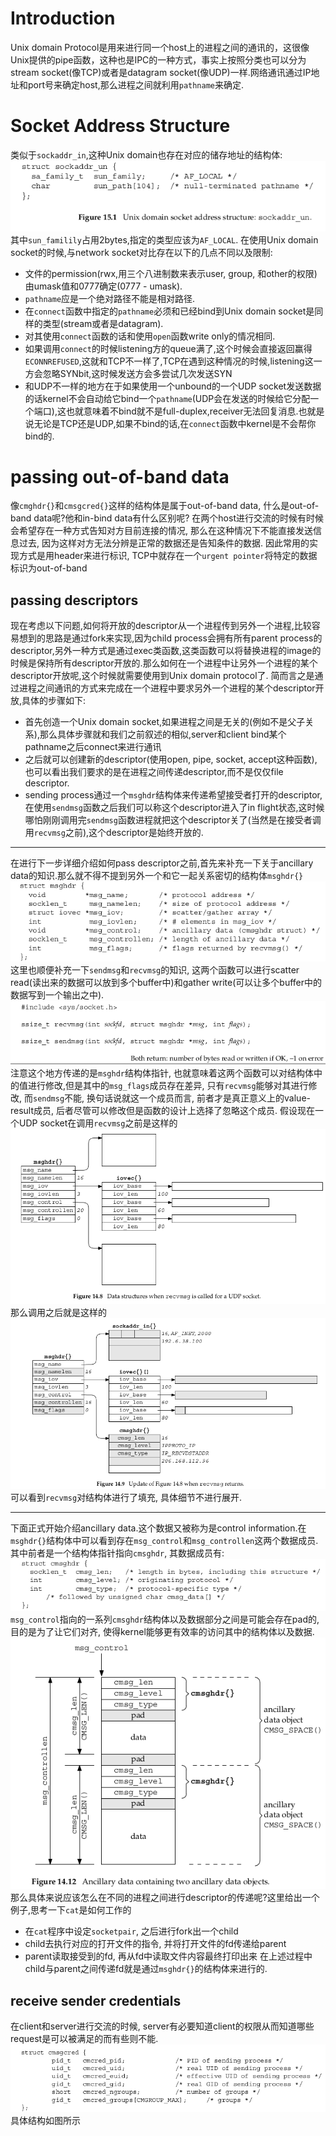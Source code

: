 # Introduction
Unix domain Protocol是用来进行同一个host上的进程之间的通讯的，这很像Unix提供的pipe函数，这种也是IPC的一种方式，事实上按照分类也可以分为stream socket(像TCP)或者是datagram socket(像UDP)一样.网络通讯通过IP地址和port号来确定host,那么进程之间就利用`pathname`来确定.
# Socket Address Structure
类似于`sockaddr_in`,这种Unix domain也存在对应的储存地址的结构体:
![](image/2022-04-07-17-45-26.png)
其中`sun_familily`占用2bytes,指定的类型应该为`AF_LOCAL`.
在使用Unix domain socket的时候,与network socket对比存在以下的几点不同以及限制:
- 文件的permission(rwx,用三个八进制数来表示user, group, 和other的权限)由umask值和0777确定(0777 - umask).
- `pathname`应是一个绝对路径不能是相对路径.
- 在`connect`函数中指定的`pathname`必须和已经bind到Unix domain socket是同样的类型(stream或者是datagram).
- 对其使用`connect`函数的话和使用`open`函数write only的情况相同.
- 如果调用`connect`的时候listening方的queue满了,这个时候会直接返回赢得`ECONNREFUSED`,这就和TCP不一样了,TCP在遇到这种情况的时候,listening这一方会忽略SYNbit,这时候发送方会多尝试几次发送SYN
- 和UDP不一样的地方在于如果使用一个unbound的一个UDP socket发送数据的话kernel不会自动给它bind一个`pathname`(UDP会在发送的时候给它分配一个端口),这也就意味着不bind就不是full-duplex,receiver无法回复消息.也就是说无论是TCP还是UDP,如果不bind的话,在`connect`函数中kernel是不会帮你bind的.
# passing out-of-band data
像`cmghdr{}`和`cmsgcred{}`这样的结构体是属于out-of-band data, 什么是out-of-band data呢?他和in-bind data有什么区别呢?
在两个host进行交流的时候有时候会希望存在一种方式告知对方目前连接的情况, 那么在这种情况下不能直接发送信息过去, 因为这样对方无法分辨是正常的数据还是告知条件的数据. 因此常用的实现方式是用header来进行标识, TCP中就存在一个`urgent pointer`将特定的数据标识为out-of-band
## passing descriptors
现在考虑以下问题,如何将开放的descriptor从一个进程传到另外一个进程,比较容易想到的思路是通过fork来实现,因为child process会拥有所有parent process的descriptor,另外一种方式是通过exec类函数,这类函数可以将替换进程的image的时候是保持所有descriptor开放的.那么如何在一个进程中让另外一个进程的某个descriptor开放呢,这个时候就需要使用到Unix domain protocol了.
简而言之是通过进程之间通讯的方式来完成在一个进程中要求另外一个进程的某个descriptor开放,具体的步骤如下:
- 首先创造一个Unix domain socket,如果进程之间是无关的(例如不是父子关系),那么具体步骤就和我们之前叙述的相似,server和client bind某个pathname之后connect来进行通讯
- 之后就可以创建新的descriptor(使用open, pipe, socket, accept这种函数),也可以看出我们要求的是在进程之间传递descriptor,而不是仅仅file descriptor.
- sending process通过一个`msghdr`结构体来传递希望接受者打开的descriptor, 在使用`sendmsg`函数之后我们可以称这个descriptor进入了in flight状态,这时候哪怕刚刚调用完`sendmsg`函数进程就把这个descriptor关了(当然是在接受者调用`recvmsg`之前),这个descriptor是始终开放的.
---
在进行下一步详细介绍如何pass descriptor之前,首先来补充一下关于ancillary data的知识.那么就不得不提到另外一个和它一起关系密切的结构体`msghdr{}`
![](image/2022-04-09-16-15-31.png)
这里也顺便补充一下`sendmsg`和`recvmsg`的知识, 这两个函数可以进行scatter read(读出来的数据可以放到多个buffer中)和gather write(可以让多个buffer中的数据写到一个输出之中).
![](image/2022-04-09-16-20-10.png)
注意这个地方传递的是`msghdr`结构体指针, 也就意味着这两个函数可以对结构体中的值进行修改,但是其中的`msg_flags`成员存在差异, 只有`recvmsg`能够对其进行修改, 而`sendmsg`不能, 换句话说就这一个成员而言, 前者才是真正意义上的value-result成员, 后者尽管可以修改但是函数的设计上选择了忽略这个成员.
假设现在一个UDP socket在调用`recvmsg`之前是这样的
![](image/2022-04-09-16-24-03.png)
那么调用之后就是这样的
![](image/2022-04-09-16-24-51.png)
可以看到`recvmsg`对结构体进行了填充, 具体细节不进行展开.

---
下面正式开始介绍ancillary data.这个数据又被称为是control information.在`msghdr{}`结构体中可以看到存在`msg_control`和`msg_controllen`这两个数据成员.
其中前者是一个结构体指针指向`cmsghdr`, 其数据成员有:
![](image/2022-04-09-16-30-21.png)
`msg_control`指向的一系列`cmsghdr`结构体以及数据部分之间是可能会存在pad的, 目的是为了让它们对齐, 使得kernel能够更有效率的访问其中的结构体以及数据.
![](image/2022-04-09-16-42-59.png)
那么具体来说应该怎么在不同的进程之间进行descriptor的传递呢?这里给出一个例子,思考一下`cat`是如何工作的
- 在`cat`程序中设定`socketpair`, 之后进行fork出一个child 
- child去执行对应的打开文件的指令, 并将打开文件的fd传递给parent
- parent读取接受到的fd, 再从fd中读取文件内容最终打印出来
在上述过程中child与parent之间传递fd就是通过`msghdr{}`的结构体来进行的.
## receive sender credentials
在client和server进行交流的时候, server有必要知道client的权限从而知道哪些request是可以被满足的而有些则不能.
![](image/2022-04-10-10-45-42.png)
具体结构如图所示